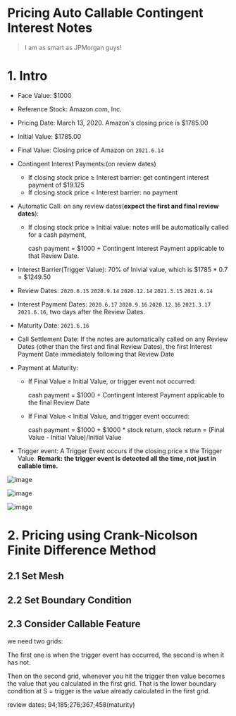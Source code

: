 Pricing Auto Callable Contingent Interest Notes
====

> I am as smart as JPMorgan guys!

# 1. Intro 

* Face Value: $1000
* Reference Stock: Amazon.com, Inc.
* Pricing Date: March 13, 2020. Amazon's closing price is $1785.00
* Initial Value: $1785.00
* Final Value: Closing price of Amazon on `2021.6.14`
* Contingent Interest Payments:(on review dates)
  * If closing stock price ≥ Interest barrier: get contingent interest payment of $19.125
  * If closing stock price < Interest barrier: no payment
  
* Automatic Call: 
on any review dates(**expect the first and final review dates**):
  * If closing stock price ≥ Initial value: notes will be automatically called for a cash payment, 
  
    cash payment = $1000 + Contingent Interest Payment applicable to that Review Date.
* Interest Barrier(Trigger Value): 70% of Inivial value, which is $1785 * 0.7 = $1249.50
* Review Dates:           `2020.6.15` `2020.9.14` `2020.12.14` `2021.3.15` `2021.6.14`
* Interest Payment Dates:  `2020.6.17` `2020.9.16` `2020.12.16` `2021.3.17` `2021.6.16`, two days after the Review Dates.
* Maturity Date:          `2021.6.16`
* Call Settlement Date: If the notes are automatically called on any Review Dates (other than the first and final Review Dates), the first Interest Payment Date immediately following that Review Date

 
* Payment at Maturity: 
  * If Final Value ≥ Initial Value, or trigger event not occurred:
  
    cash payment = $1000 + Contingent Interest Payment applicable to the final Review Date
 
  * If Final Value < Initial Value, and trigger event occurred: 
    
    cash payment = $1000 + $1000 * stock return, stock return = (Final Value - Initial Value)/Initial Value

* Trigger event: A Trigger Event occurs if the closing price ≤ the Trigger Value. **Remark: the trigger event is detected all the time, not just in callable time.**


  
![image](https://github.com/jieqian2/Numerical-Methods-in-Finance/blob/master/IMG/figure1.png)

![image](https://github.com/jieqian2/Numerical-Methods-in-Finance/blob/master/IMG/figure2.png)

![image](https://github.com/jieqian2/Numerical-Methods-in-Finance/blob/master/IMG/figure3.png)


# 2. Pricing using Crank-Nicolson Finite Difference Method 

## 2.1 Set Mesh

## 2.2 Set Boundary Condition

## 2.3 Consider Callable Feature

we need two grids:

The first one is when the trigger event has occurred, the second is when it has not.

Then on the second grid, whenever you hit the trigger then value becomes the value that you calculated in the first grid. That is the lower boundary condition at S = trigger is the value already calculated in the first grid.


review dates: 94;185;276;367;458(maturity)


